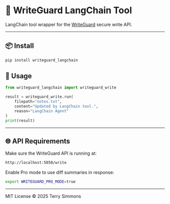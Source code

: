 # 🔌 WriteGuard LangChain Tool

LangChain tool wrapper for the [WriteGuard](https://github.com/yourusername/writeguard) secure write API.

---

## 📦 Install
```bash
pip install writeguard_langchain
```

## 🚀 Usage
```python
from writeguard_langchain import writeguard_write

result = writeguard_write.run(
    filepath="notes.txt",
    content="Updated by LangChain tool.",
    reason="LangChain Agent"
)
print(result)
```

---

## 🌐 API Requirements
Make sure the WriteGuard API is running at:
```bash
http://localhost:5050/write
```

Enable Pro mode to use diff summaries in response:
```bash
export WRITEGUARD_PRO_MODE=true
```

---

MIT License © 2025 Terry Simmons